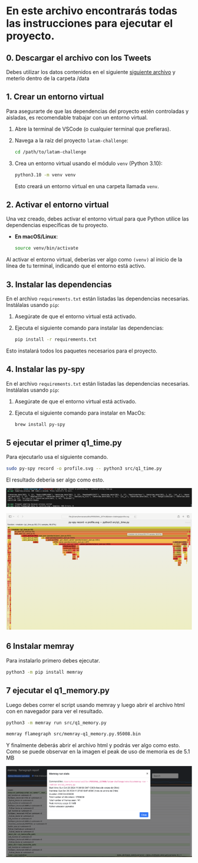 # En este archivo encontrarás todas las instrucciones para ejecutar el proyecto.

## 0. Descargar el archivo con los Tweets
Debes utilizar los datos contenidos en el siguiente [siguiente archivo](https://drive.google.com/file/d/1ig2ngoXFTxP5Pa8muXo02mDTFexZzsis/view?usp=sharing)
y meterlo dentro de la carpeta /data

## 1. Crear un entorno virtual
Para asegurarte de que las dependencias del proyecto estén controladas y aisladas, es recomendable trabajar con un entorno virtual.

1. Abre la terminal de VSCode (o cualquier terminal que prefieras).
2. Navega a la raíz del proyecto `latam-challenge`:

    ```bash
    cd /path/to/latam-challenge
    ```

3. Crea un entorno virtual usando el módulo `venv` (Python 3.10):

    ```bash
    python3.10 -m venv venv
    ```

    Esto creará un entorno virtual en una carpeta llamada `venv`.

## 2. Activar el entorno virtual
Una vez creado, debes activar el entorno virtual para que Python utilice las dependencias específicas de tu proyecto.

- **En macOS/Linux**:

    ```bash
    source venv/bin/activate
    ```

Al activar el entorno virtual, deberías ver algo como `(venv)` al inicio de la línea de tu terminal, indicando que el entorno está activo.

## 3. Instalar las dependencias
En el archivo `requirements.txt` están listadas las dependencias necesarias. Instálalas usando `pip`:

1. Asegúrate de que el entorno virtual está activado.
2. Ejecuta el siguiente comando para instalar las dependencias:

    ```bash
    pip install -r requirements.txt
    ```

Esto instalará todos los paquetes necesarios para el proyecto.


## 4. Instalar las py-spy
En el archivo `requirements.txt` están listadas las dependencias necesarias. Instálalas usando `pip`:

1. Asegúrate de que el entorno virtual está activado.
2. Ejecuta el siguiente comando para instalar  en MacOs:

    ```bash
    brew install py-spy
    ```



## 5 ejecutar el primer q1_time.py
Para ejecutarlo usa el siguiente comando.
```bash
sudo py-spy record -o profile.svg -- python3 src/q1_time.py
```


El resultado deberia ser algo como esto.

![alt text](image.png)

![alt text](image-1.png)


## 6 Instalar memray

Para instalarlo primero debes ejecutar.
```bash
python3 -m pip install memray
```

## 7 ejecutar el q1_memory.py

Luego debes correr el script usando memray y luego abrir el archivo html con en navegador para ver el resultado.
```bash
python3 -m memray run src/q1_memory.py
```

```bash
memray flamegraph src/memray-q1_memory.py.95008.bin
```

Y finalmente deberás abrir el archivo html y podrás ver algo como esto. Como se puede observar en la imagen el peak de uso de memoria es de 5.1 MB




![alt text](image-2.png)